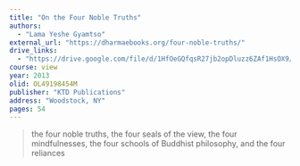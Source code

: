 ```yaml
---
title: "On the Four Noble Truths"
authors:
  - "Lama Yeshe Gyamtso"
external_url: "https://dharmaebooks.org/four-noble-truths/"
drive_links:
  - "https://drive.google.com/file/d/1HfOeGQfqsR27jb2opDluzz6ZAf1HsOX9/view?usp=drivesdk"
course: view
year: 2013
olid: OL49198454M
publisher: "KTD Publications"
address: "Woodstock, NY"
pages: 54
---
```


> the four noble truths, the four seals of the view, the four mindfulnesses, the four schools of Buddhist philosophy, and the four reliances
